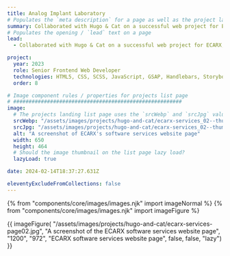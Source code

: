 ```yaml
---
title: Analog Implant Laboratory
# Populates the `meta description` for a page as well as the project landing page project-specific summary
summary: Collaborated with Hugo & Cat on a successful web project for ECARX, a leading automotive technology company.
# Populates the opening / `lead` text on a page
lead:
  - Collaborated with Hugo & Cat on a successful web project for ECARX, a leading automotive technology company.

project:
  year: 2023
  role: Senior Frontend Web Developer
  technologies: HTML5, CSS, SCSS, JavaScript, GSAP, Handlebars, Storybook, Webpack, Gulp, Cypress, Umbraco, .NET Razor Views, Azure DevOps, Figma
  order: 8

# Image component rules / properties for projects list page
# #######################################################
image:
  # The projects landing list page uses the `srcWebp` and `srcJpg` values
  srcWebp: "/assets/images/projects/hugo-and-cat/ecarx-services_02--thumbnail.webp"
  srcJpg: "/assets/images/projects/hugo-and-cat/ecarx-services_02--thumbnail.jpg"
  alt: "A screenshot of ECARX's software services website page"
  width: 650
  height: 464
  # Should the image thumbnail on the list page lazy load?
  lazyLoad: true

date: 2024-02-14T18:37:27.631Z

eleventyExcludeFromCollections: false
---
```


{% from "components/core/images/images.njk" import imageNormal %}
{% from "components/core/images/images.njk" import imageFigure %}

{{ imageFigure(
  "/assets/images/projects/hugo-and-cat/ecarx-services-page02.jpg",
  "A screenshot of the ECARX software services website page",
  "1200",
  "972",
  "ECARX software services website page",
  false,
  false,
  "lazy")
}}
